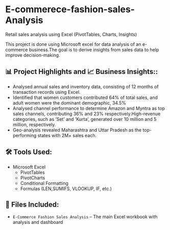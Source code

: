 # E-commerece-fashion-sales-Analysis
Retail sales analysis using Excel (PivotTables, Charts, Insights)

This project is done using Microsoft excel for data analysis of an e-commerce business.The goal is to derive insights from sales data to help improve decision-making.

## 📊 Project Highlights and 📈 Business Insights::
- Analysed annual sales and inventory data, consisting of 12 months of transaction records using Excel.
- Identified that women customers contributed 64% of total sales, and adult women were the dominant demographic, 34.5%
- Analysed channel performance to determine Amazon and Myntra as top sales channels, contributing 36% and 23%
respectively.High-revenue categories, such as ’Set’ and ’Kurta’, generated over 10 million and 5 million, respectively.
- Geo-analysis revealed Maharashtra and Uttar Pradesh as the top-performing states with 2M+ sales each.
  
## 🛠️ Tools Used:
- Microsoft Excel
  - PivotTables
  - PivotCharts
  - Conditional Formatting
  - Formulas (LEN,SUMIFS, VLOOKUP, IF, etc.)

## 📁 Files Included:
- `E-Commerce Fashion Sales Analysis` – The main Excel workbook with analysis and dashboard

